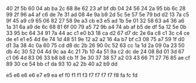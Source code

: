 40
2f  5b
60
04	ab	ba
2c
68  8e
62
23	af	bf	db
04
24	56
24
2a	95  bb
6c
28  99
2f
96  a4	af	c6	de
7e
31  ad
08
4e  9a	b9
2d
5c  5e
57
5e	79	bd	d2
13
7a  c5
9f
45	a9	c9
65
06  82
27
58	9e	a3	cb	e3	e5
ad
1b	5e
01
32	58	63
a4
36	a6
1a
31	6a	a9	de
6c
68  81
6f
00	79	a5
72
9b	a4
74
ab	af	b5	de  df
5a
12  5e
0b
33	95  bc
64
34  91
7a
44	ac  c1  e0
b3
18	ca
d2
67	d7	dc
2e
6a  c8
c1
3c	c4	ce	de	e1	e1	e5
4d
6e	74
1d
48	51  9e
12
a2	a2
16
4a	b7  bf	c3
08
75  a7
59
1f	d0	d1
3a
38	4c
0a
60	75	cd	d8	dc
2b
26  90
0c
52	63	cc
1a
1d  2a
09
0a	23	50	db
4c
30	52
04
4d	9c	aa
4c
21	7b
10
4a	51	9a	c2	dc	de
24
08  8d
01
3d	67  c1
06
4d	83
06
33	b8	b8	cb
1f
3e	30
37
38	57	a2
03
43  66
71
27	76	85	ae	cf
89
30	ce
54
bb	cf	da
93
10	a2
2b
40	a2  b9	dd

e5
e6	e6  e6
e7
e9
ea
ef
f0
f1	f1
f3
f7  f7  f7	f7
f8
fa
fc
fd
